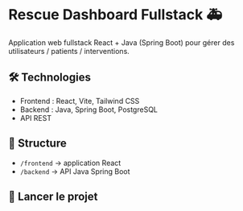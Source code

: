 # Rescue Dashboard Fullstack 🚑

Application web fullstack React + Java (Spring Boot) pour gérer des utilisateurs / patients / interventions.

## 🛠️ Technologies
- Frontend : React, Vite, Tailwind CSS
- Backend : Java, Spring Boot, PostgreSQL
- API REST

## 📁 Structure
- `/frontend` → application React
- `/backend` → API Java Spring Boot

## 🚀 Lancer le projet

